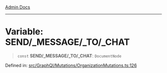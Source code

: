 [Admin Docs](/)

***

# Variable: SEND/_MESSAGE/_TO/_CHAT

> `const` **SEND/_MESSAGE/_TO/_CHAT**: `DocumentNode`

Defined in: [src/GraphQl/Mutations/OrganizationMutations.ts:126](https://github.com/PalisadoesFoundation/talawa-admin/blob/main/src/GraphQl/Mutations/OrganizationMutations.ts#L126)
